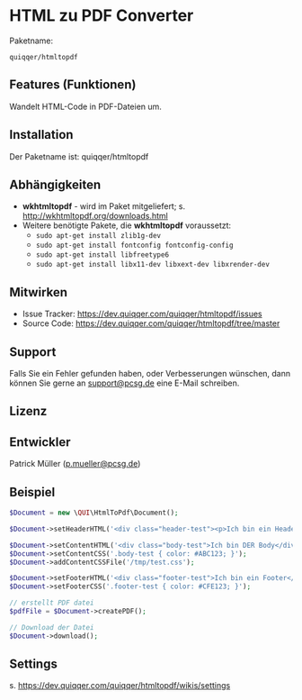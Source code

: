HTML zu PDF Converter
========



Paketname:

    quiqqer/htmltopdf


Features (Funktionen)
--------

Wandelt HTML-Code in PDF-Dateien um.

Installation
------------

Der Paketname ist: quiqqer/htmltopdf

Abhängigkeiten
--------------

* **wkhtmltopdf** - wird im Paket mitgeliefert; s. http://wkhtmltopdf.org/downloads.html
* Weitere benötigte Pakete, die **wkhtmltopdf** voraussetzt:
  * `sudo apt-get install zlib1g-dev`
  * `sudo apt-get install fontconfig fontconfig-config`
  * `sudo apt-get install libfreetype6`
  * `sudo apt-get install libx11-dev libxext-dev libxrender-dev`

Mitwirken
----------

- Issue Tracker: https://dev.quiqqer.com/quiqqer/htmltopdf/issues
- Source Code: https://dev.quiqqer.com/quiqqer/htmltopdf/tree/master


Support
-------

Falls Sie ein Fehler gefunden haben, oder Verbesserungen wünschen,
dann können Sie gerne an support@pcsg.de eine E-Mail schreiben.


Lizenz
-------


Entwickler
--------

Patrick Müller (p.mueller@pcsg.de)


Beispiel
--------
```php
$Document = new \QUI\HtmlToPdf\Document();

$Document->setHeaderHTML('<div class="header-test"><p>Ich bin ein Header</p></div>');

$Document->setContentHTML('<div class="body-test">Ich bin DER Body</div>');
$Document->setContentCSS('.body-test { color: #ABC123; }');
$Document->addContentCSSFile('/tmp/test.css');

$Document->setFooterHTML('<div class="footer-test">Ich bin ein Footer</div>');
$Document->setFooterCSS('.footer-test { color: #CFE123; }');

// erstellt PDF datei
$pdfFile = $Document->createPDF();

// Download der Datei
$Document->download();
```

Settings
--------
s. https://dev.quiqqer.com/quiqqer/htmltopdf/wikis/settings
